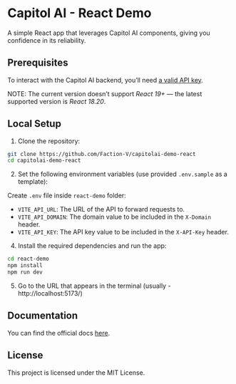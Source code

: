# Capitol AI - React Demo

A simple React app that leverages Capitol AI components, giving you confidence in its reliability.

## Prerequisites

To interact with the Capitol AI backend, you’ll need [a valid API key](https://capitol-platform.capitol.ai/).

NOTE: The current version doesn’t support _React 19+_ — the latest supported version is _React 18.20_.

## Local Setup

1. Clone the repository:

```bash
git clone https://github.com/Faction-V/capitolai-demo-react
cd capitolai-demo-react
```

2. Set the following environment variables (use provided `.env.sample` as a template):

Create `.env` file inside `react-demo` folder:

- `VITE_API_URL`: The URL of the API to forward requests to.
- `VITE_API_DOMAIN`: The domain value to be included in the `X-Domain` header.
- `VITE_API_KEY`: The API key value to be included in the `X-API-Key` header.

4. Install the required dependencies and run the app:

```bash
cd react-demo
npm install
npm run dev
```

5. Go to the URL that appears in the terminal (usually - http://localhost:5173/)

## Documentation

You can find the official docs [here](https://www.npmjs.com/package/@capitol.ai/react).

## License

This project is licensed under the MIT License.
